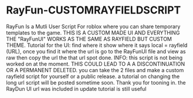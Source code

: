 # RayFun-CUSTOMRAYFIELDSCRIPT
RayFun Is a Mutli User Script For roblox
where you can share temporary templates to the game.
THIS IS A CUSTOM MADE UI AND EVERYTHING THE "RayFunUI" WORKS AS THE SAME AS RAYFIELD BUT CUSTOM THEME.
Tutorial for the UI: find where it show where it says local = rayfield (URL), once you find it where the url is go to the RayFunUI file and view as raw then copy the url the that url spot done. INFO: this script is not being worked on at the moment. THIS COULD LEAD TO A A DISCONTINUATION OR A PERMANENT DELETED. you can take the 2 files and make a custom rayfield script for yourself or a public release. 
a tutorial on changing the long url script will be posted sometime soon. Thank you for tooning in. the RayDun UI url was included in update tutorial is still useful